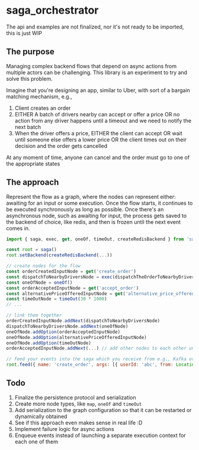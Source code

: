 # saga_orchestrator

The api and examples are not finalized, nor it's not ready to be imported, this is just WIP

## The purpose

Managing complex backend flows that depend on async actions from multiple actors can be challenging.
This library is an experiment to try and solve this problem.

Imagine that you're designing an app, similar to Uber, with sort of a bargain matching mechanism, e.g.,

1. Client creates an order
2. EITHER A batch of drivers nearby can accept or offer a price OR no action from any driver happens until a timeout and we need to notify the next batch
3. When the driver offers a price, EITHER the client can accept OR wait until someone else offers a lower price OR the client times out on their decision and the order gets cancelled

At any moment of time, anyone can cancel and the order must go to one of the appropriate states

## The approach

Represent the flow as a graph, where the nodes can represent either: awaiting for an input or some execution. Once the flow starts, it continues to be executed synchronously as long as possible.
Once there's an asynchronous node, such as awaiting for input, the process gets saved to the backend of choice, like redis, and then is frozen until the next event comes in.

```javascript
import { saga, exec, get, oneOf, timeOut, createRedisBackend } from 'saga_orchestrator'

const root = saga()
root.setBackend(createRedisBackend(...))

// create nodes for the flow
const orderCreatedInputNode = get('create_order')
const dispatchToNearbyDriversNode = exec(dispatchTheOrderToNearbyDrivers)
const oneOfNode = oneOf()
const orderAcceptedInputNode = get('accept_order')
const alternativePriceOfferedInputNode = get('alternative_price_offered')
const timeOutNode = timeOut(30 * 1000)
// ...

// link them together
orderCreatedInputNode.addNext(dispatchToNearbyDriversNode)
dispatchToNearbyDriversNode.addNext(oneOfNode)
oneOfNode.addOption(orderAcceptedInputNode)
oneOfNode.addOption(alternativePriceOfferedInputNode)
oneOfNode.addOption(timeOutNode)
orderAcceptedInputNode.addNext(...) // add other nodes to each other until you get the whole flow

// feed your events into the saga which you receive from e.g., Kafka or HTTP
root.feed({ name: 'create_order', args: [{ userId: 'abc', from: Location, to: Location, suggestedPrice: 300 }] })
```

## Todo

1. Finalize the persistence protocol and serialization
2. Create more node types, like `map`, `oneOf` and `timeOut`
3. Add serialization to the graph configuration so that it can be restarted or dynamically obtained
4. See if this approach even makes sense in real life :D
5. Implement failure logic for async actions
6. Enqueue events instead of launching a separate execution context for each one of them

